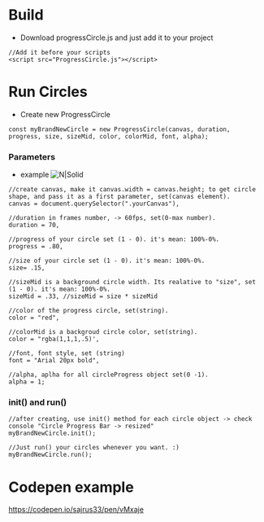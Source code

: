 # Build
* Download progressCircle.js and just add it to your project
```
//Add it before your scripts
<script src="ProgressCircle.js"></script>

```
 
# Run Circles
* Create new ProgressCircle
```
const myBrandNewCircle = new ProgressCircle(canvas, duration, progress, size, sizeMid, color, colorMid, font, alpha);
```
### Parameters
* example
![N|Solid](https://i.postimg.cc/4ykWQ7Y9/progress-Bar.png)
```
//create canvas, make it canvas.width = canvas.height; to get circle shape, and pass it as a first parameter, set(canvas element).
canvas = document.querySelector(".yourCanvas"),

//duration in frames number, -> 60fps, set(0-max number).
duration = 70,

//progress of your circle set (1 - 0). it's mean: 100%-0%.
progress = .80,

//size of your circle set (1 - 0). it's mean: 100%-0%.
size= .15,

//sizeMid is a background circle width. Its realative to "size", set (1 - 0). it's mean: 100%-0%.
sizeMid = .33, //sizeMid = size * sizeMid  

//color of the progress circle, set(string).
color = "red",

//colorMid is a backgroud circle color, set(string).
color = "rgba(1,1,1,.5)',

//font, font style, set (string)
font = "Arial 20px bold",

//alpha, aplha for all circleProgress object set(0 -1).
alpha = 1;

```
### init() and run()
```
//after creating, use init() method for each circle object -> check console "Circle Progress Bar -> resized"
myBrandNewCircle.init();

//Just run() your circles whenever you want. :)
myBrandNewCircle.run();
```

# Codepen example
https://codepen.io/sajrus33/pen/vMxaje
